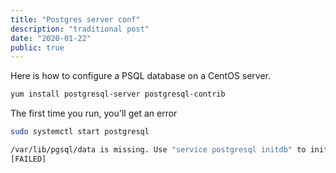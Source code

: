 ```yaml
---
title: "Postgres server conf"
description: "traditional post"
date: "2020-01-22"
public: true
---
```


Here is how to configure a PSQL database on a CentOS server.

```bash
yum install postgresql-server postgresql-contrib
```

The first time you run, you'll get an error

```bash
sudo systemctl start postgresql
```

```bash
/var/lib/pgsql/data is missing. Use "service postgresql initdb" to initialize the cluster first.
[FAILED]
```